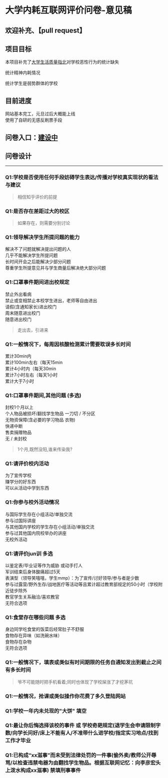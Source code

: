 # 大学内耗互联网评价问卷-意见稿

## 欢迎补充、【pull request】

## 项目目标
本项目补充了[大学生活质量指北](https://github.com/CollegesChat/university-information/)对学校恶性行为的统计缺失

统计精神内耗情况

统计学生是弱势群体的学校

## 目前进度

网站基本完工，元旦过后大概能上线  
使用了自研的无感反刷票手段

## 问卷入口：[建设中](#)

## 问卷设计

___

### Q1:学校是否使用任何手段妨碍学生表达/传播对学校真实现状的看法与建议

> 相信知乎评价的前提

### Q1:是否存在差距过大的校区

> 如果存在，则需要分别讨论

### Q1:领导解决学生所提问题的能力

解决不了问题就解决提出问题的人  
几乎不能解决学生所提问题  
长时间开会之后能解决少部分问题  
尊重学生所提意见并与学生商量后解决绝大部分问题  

### Q1:口罩事件期间进出校规定

禁止外出看病  
禁止或变相禁止本校学生进出，老师等自由进出  
请假(含通知家长)进出校门  
周末随意进出校门  
随意进出校门  

> 走出去，引进来

### Q1:一般情况下，每周因核酸检测累计需要耽误多长时间

累计30min内  
累计100min左右（每天15min  
累计4小时内（每天30min  
累计7小时左右（每天1小时  
累计大于7小时  

### Q1:口罩事件期间,其他问题  (多选)

封校1个月以上  
个人物品被损坏/翻找学生物品
一刀切 / 不分区  
无物资保障(含必要的学习物品 衣物)  
快递中断  
售卖捐赠物品  
无 / 未封校  
> 1个月,既然没阳,谁来传染我?

### Q1:请评价校内活动

为了宣传学校  
赚学分的好东西  
可以从活动中学到东西  

### Q1:你参与校外活动情况

与国际学生存在小组活动/单独交流  
参与过国际讲座  
与其他国内学校的学生存在小组活动/单独交流  
参与过其他国内院校举办的讲座  
无校外活动  

### Q1:请评价jun训 多选

以鉴定表/毕业证等作为威胁 或动手打人  
军训结束后身体酸痛超过5天  
表演型（领导笑嘻嘻，学生mmp）：为了宣传/讨好领导/参与者是少数  
参与过露营/野外生存/战地医疗等活动等且累计超过教育部规定的50小时（学校附近徒步除外  
教官学生关系融洽/喜欢教官  
无符合选项  

### Q1:食堂存在哪些问题 多选

身边同学吃食堂的饭菜后经常肚子不舒服  
食物存在异味（如洗碗水味）  
食物存在杂物  
无符合选项  

### Q1:一般情况下，填表或类似有时间期限的任务自通知发出到截止之间有多长时间

> 爷不可能随时把手机看着;同时也体现了学校屎涨了才挖茅坑

### Q1:一般情况，抢课或类似操作你花费了多久登陆网站

### Q1:学校一年内未兑现的"大饼"      填空

### Q1:最让你后悔选择该校的事件 或 学校奇葩规定(退学生会申请限制字数/向学长问好/床上不能有人/不准带什么进学校/指定实习地点/找到工作才毕业

### Q1:已构成“xx滋事”而未受到法律处罚的一件事(偷外卖/教师公开辱骂/以检查违禁电器为由翻找学生物品。根据互联网记忆：向李彦宏头上泼水构成xx滋事) 禁填刑事事件
